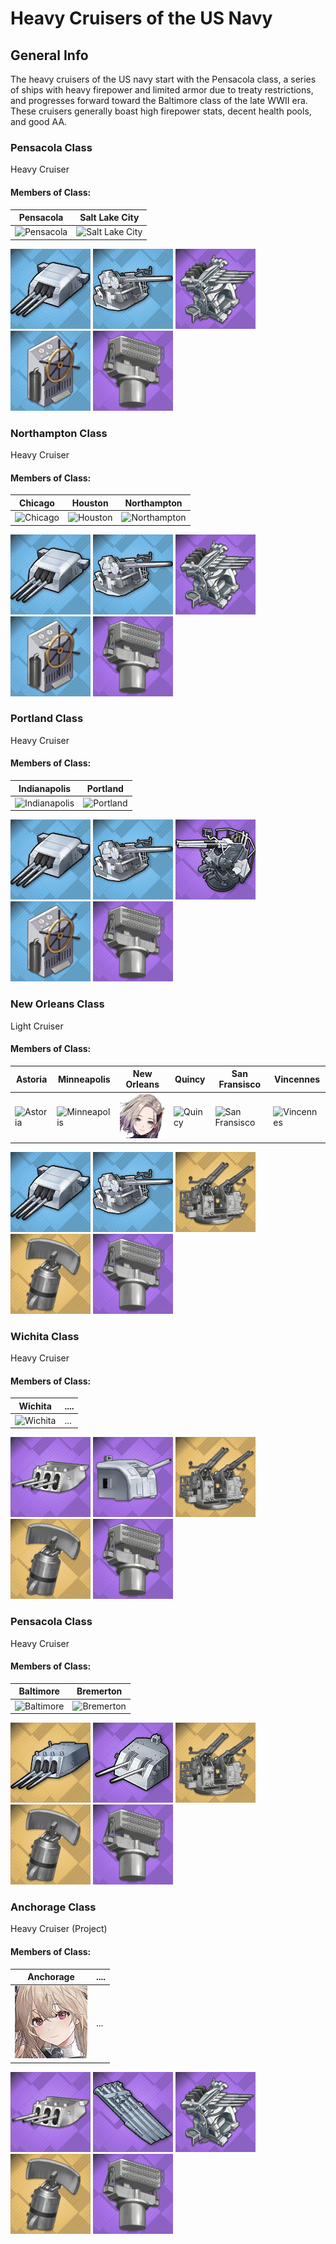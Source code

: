 # Heavy Cruisers of the US Navy

## General Info

The heavy cruisers of the US navy start with the Pensacola class, a series of ships with heavy firepower and limited armor due to treaty restrictions, and progresses forward toward the Baltimore class of the late WWII era. These cruisers generally boast high firepower stats, decent health pools, and good AA.

### Pensacola Class

Heavy Cruiser <br/>

#### Members of Class: <br/>
Pensacola | Salt Lake City
| ----- | ----- |
![Pensacola](/Icons/Ship/EagleUnion/Pensacola.png) | ![Salt Lake City](/Icons/Ship/EagleUnion/SaltLakeCity.png) <br/>

![8inMk13](/Icons/Equipment/Guns/CA/Triple8inMk13.png)
![Single5in38Mk21](/Icons/Equipment/Guns/DD/5in38Mk21.png)
![Quad28mm](/Icons/Equipment/AA/Quad1in.png)
![SteeringGear](/Icons/Equipment/Auxiliary/SteeringGear.png)
![FireControlRadar](/Icons/Equipment/Auxiliary/FireControlRadar.png) <br/>

### Northampton Class

Heavy Cruiser <br/>

#### Members of Class: <br/>
Chicago | Houston | Northampton
| ----- | ----- | ----- |
![Chicago](/Icons/Ship/EagleUnion/Chicago.png) | ![Houston](/Icons/Ship/EagleUnion/Houston.png) | ![Northampton](/Icons/Ship/EagleUnion/Northampton.png)  <br/>

![8inMk13](/Icons/Equipment/Guns/CA/Triple8inMk13.png)
![Single5in38Mk21](/Icons/Equipment/Guns/DD/5in38Mk21.png)
![Quad28mm](/Icons/Equipment/AA/Quad1in.png)
![SteeringGear](/Icons/Equipment/Auxiliary/SteeringGear.png)
![FireControlRadar](/Icons/Equipment/Auxiliary/FireControlRadar.png) <br/>

### Portland Class

Heavy Cruiser <br/>

#### Members of Class: <br/>
Indianapolis | Portland
| ----- | ----- |
![Indianapolis](/Icons/Ship/EagleUnion/Indianapolis.png) | ![Portland](/Icons/Ship/EagleUnion/Portland.png) <br/>

![8inMk13](/Icons/Equipment/Guns/CA/Triple8inMk13.png)
![Single5in38Mk21](/Icons/Equipment/Guns/DD/5in38Mk21.png)
![Quad40mmBofors](/Icons/Equipment/AA/Twin40mmUSN.png)
![SteeringGear](/Icons/Equipment/Auxiliary/SteeringGear.png)
![FireControlRadar](/Icons/Equipment/Auxiliary/FireControlRadar.png) <br/>

### New Orleans Class

Light Cruiser <br/>

#### Members of Class: <br/>
Astoria | Minneapolis | New Orleans | Quincy | San Fransisco | Vincennes
| ----- | ----- | ----- | ----- | ----- | ----- |
![Astoria](/Icons/Ship/EagleUnion/Astoria.png) | ![Minneapolis](/Icons/Ship/EagleUnion/Minneapolis.png) | ![NewOrleans](/Icons/Ship/EagleUnion/NewOrleans.png) | ![Quincy](/Icons/Ship/EagleUnion/Quincy.png) | ![San Fransisco](/Icons/Ship/EagleUnion/San_Fransisco.png) | ![Vincennes](/Icons/Ship/EagleUnion/Vincennes.png) <br/>

![8inMk13](/Icons/Equipment/Guns/CA/Triple8inMk13.png)
![Single5in38Mk21](/Icons/Equipment/Guns/DD/5in38Mk21.png)
![Quad40mmBofors](/Icons/Equipment/AA/Quad40mmUSN.png)
![SGRadar](/Icons/Equipment/Auxiliary/SGRadar.png)
![FireControlRadar](/Icons/Equipment/Auxiliary/FireControlRadar.png) <br/>

### Wichita Class

Heavy Cruiser

#### Members of Class: <br/>
Wichita | ....
| ----- | ----- |
![Wichita](/Icons/Ship/EagleUnion/Wichita.png) |      ...        <br/>

![8inMk15](/Icons/Equipment/Guns/CA/Triple8inMk15.png)
![Single5in38](/Icons/Equipment/Guns/DD/5in38.png)
![Quad40mmBofors](/Icons/Equipment/AA/Quad40mmUSN.png)
![SGRadar](/Icons/Equipment/Auxiliary/SGRadar.png)
![FireControlRadar](/Icons/Equipment/Auxiliary/FireControlRadar.png) <br/>

### Pensacola Class

Heavy Cruiser <br/>

#### Members of Class: <br/>
Baltimore | Bremerton
| ----- | ----- |
![Baltimore](/Icons/Ship/EagleUnion/Baltimore.png) | ![Bremerton](/Icons/Ship/EagleUnion/Bremerton.png) <br/>

![8inMk15B](/Icons/Equipment/Guns/CA/Triple8inMk15B.png)
![5in38Mk32](/Icons/Equipment/Guns/DD/5in38Mk32.png)
![Quad40mmBofors](/Icons/Equipment/AA/Quad40mmUSN.png)
![SGRadar](/Icons/Equipment/Auxiliary/SGRadar.png)
![FireControlRadar](/Icons/Equipment/Auxiliary/FireControlRadar.png)  <br/>

### Anchorage Class

Heavy Cruiser (Project)

#### Members of Class: <br/>
Anchorage | ....
| ----- | ----- |
![Anchorage](/Icons/Ship/EagleUnion/Anchorage.png) |      ...        <br/>

![8inMk15](/Icons/Equipment/Guns/CA/Triple8inMk15.png)
![Quadruple21in](/Icons/Equipment/Torpedo/Surface/21inQuadrupleUSN.png)
![Quad28mm](/Icons/Equipment/AA/Quad1in.png)
![SGRadar](/Icons/Equipment/Auxiliary/SGRadar.png)
![FireControlRadar](/Icons/Equipment/Auxiliary/FireControlRadar.png) <br/>